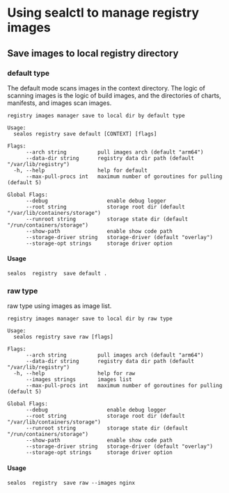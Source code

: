 # Using sealctl to manage registry images

## Save images to local registry directory

### default type

The default mode scans images in the context directory. The logic of scanning images is the logic of build images, and the directories of charts, manifests, and images scan images.

```
registry images manager save to local dir by default type

Usage:
  sealos registry save default [CONTEXT] [flags]

Flags:
      --arch string          pull images arch (default "arm64")
      --data-dir string      registry data dir path (default "/var/lib/registry")
  -h, --help                 help for default
      --max-pull-procs int   maximum number of goroutines for pulling (default 5)

Global Flags:
      --debug                   enable debug logger
      --root string             storage root dir (default "/var/lib/containers/storage")
      --runroot string          storage state dir (default "/run/containers/storage")
      --show-path               enable show code path
      --storage-driver string   storage-driver (default "overlay")
      --storage-opt strings     storage driver option
```



#### Usage

```shell
sealos  registry  save default . 
```

### raw type

raw type using images as image list.

```
registry images manager save to local dir by raw type

Usage:
  sealos registry save raw [flags]

Flags:
      --arch string          pull images arch (default "arm64")
      --data-dir string      registry data dir path (default "/var/lib/registry")
  -h, --help                 help for raw
      --images strings       images list
      --max-pull-procs int   maximum number of goroutines for pulling (default 5)

Global Flags:
      --debug                   enable debug logger
      --root string             storage root dir (default "/var/lib/containers/storage")
      --runroot string          storage state dir (default "/run/containers/storage")
      --show-path               enable show code path
      --storage-driver string   storage-driver (default "overlay")
      --storage-opt strings     storage driver option
```
#### Usage

```shell
sealos  registry  save raw --images nginx
```
